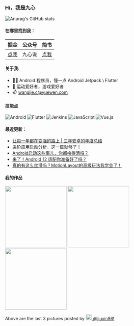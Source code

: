 ### Hi，我是九心

![Anurag's GitHub stats](https://github-readme-stats.vercel.app/api?username=mCyp&bg_color=30,C2FFD8,465EFB&title_color=fff&text_color=fff)

#### 在哪里找到我：

|                            掘金                            | 公众号 |                      简书                      |
| :--------------------------------------------------------: | :----: | :--------------------------------------------: |
| [点我](https://juejin.im/user/3526889033444855/activities) | 九心说 | [点我](https://www.jianshu.com/u/683403c18f98) |

#### 关于我:

- 🙋🏻 Android 程序员，懂一点 Android Jetpack \ Flutter
- 🏀 运动爱好者，游戏爱好者
- 📫 wangjie.c@yuewen.com

#### 技能点

![Android](https://img.shields.io/badge/Android-%2335495e.svg?style=for-the-badge&logo=Android&logoColor=%FF35D06D)
![Flutter](https://img.shields.io/badge/Flutter-%23323330.svg?style=for-the-badge&logo=Flutter&logoColor=%FF0F7BE4)
![Jenkins](https://img.shields.io/badge/Jenkins-%2335495e.svg?style=for-the-badge&logo=jenkins&logoColor=%FFC62327)
![JavaScript](https://img.shields.io/badge/javascript-%23323330.svg?style=for-the-badge&logo=javascript&logoColor=%23F7DF1E)
![Vue.js](https://img.shields.io/badge/vuejs-%2335495e.svg?style=for-the-badge&logo=vuedotjs&logoColor=%234FC08D)

#### 最近更新：

<!-- BLOG-POST-LIST:START -->
- [让每一年都在变强的路上 | 三年安卓的年度总结](https://juejin.cn/post/7052136834742091783)
- [进阶应用启动分析，这一篇就够了！](https://juejin.cn/post/7047377813199912968)
- [Android启动这些事儿，你都拎得清吗？](https://juejin.cn/post/7039204673957396516)
- [来了！Android 12 适配你准备好了吗？](https://juejin.cn/post/7031411081457336357)
- [真的有这么丝滑吗？MotionLayout的高级玩法我学会了！](https://juejin.cn/post/7028811289602293791)
<!-- BLOG-POST-LIST:END -->

#### 我的作品
<p><img width="200" src="https:&#x2F;&#x2F;cdn1.picuki.com&#x2F;hosted-by-instagram&#x2F;q&#x3D;0exhNuNYnjBGZDHIdN5WmL9I2PEvHA5RNucaS7j0nyZiNxIsbHWB58ltwdGn%7C%7CDh6Kwh9HS+LP2dg+osjTghTDk05OkHfAbKMTCBW6a6bUuik1zUJ8pJjnLs9JHcaYnCr%7C%7CsQtO2LObXRLTKFGVv6nrO8e%7C%7CPvmaDVq+C3VYeYChjxCtpybVqFKwoV966yUlEri+YU8ajtO%7C%7CGByaRtmpNPb5DwIX%7C%7CD+fMBxsedISLQzicYRtr6+yGOHH24VdGZ9Siqr95jHnsgbshz7VQ1h9FmwTpl9KkgT3HSZsRJhn4sMqaSDFctu2vxl5u2DCmkPAjw7mDVa3ZqtgXHKPV+74FJ1lmzdlYKBU7Mi9IDAPMyVWvzHmzLjQebKROpaUXshAvuQXFqBdqfnVZh8wtoJI%7C%7CZN6E289FvqdrbyhEA&#x3D;" /> <img width="200" src="https:&#x2F;&#x2F;cdn1.picuki.com&#x2F;hosted-by-instagram&#x2F;q&#x3D;0exhNuNYnjBGZDHIdN5WmL9I2PEvHA5RNecaS7j0nyZiNxIsbHWB58ltwdGn%7C%7CDh6Kwh9HS+LP2dg+osjTghTDk0pPFveQbSWTTtQ7rOZUOuigiol8pNh3LkwLWodYnWr9sAsV26panZOSKFCWvukruwf8f7pAzMEojWTNrZCkGQD5ZPzAPInnscf7OyQhUn1pY4hI2J1%7C%7CGgeLF11q9PJvjsNTvX9fMhwq6okC+ZCjMkEpensmCG2X2MvbyhBGTOguYrVwr9T3GXXejYH9GmkGpEDPnsbkmGsiA5lk7QRgrWYOKcr3Po17IH1SmJXcmtJhjVPsdK+lCGQPy39mUxanjCD%7C%7CZKFP9YWs4%7C%7CRBP3JB8G92iL%7C%7CeZ30K5Z9eG4YDvf3Cl31NMSkI9hdl99DNehD80nz%7C%7CwPgIuKljkMkXGIMvDqIM4F5R6DKxqmiqiQ&#x3D;" /> <img width="200" src="https:&#x2F;&#x2F;cdn1.picuki.com&#x2F;hosted-by-instagram&#x2F;q&#x3D;0exhNuNYnjBGZDHIdN5WmL9I2PEvHA5RNecaS7j0nyZiNxIsbHWB58ltwdGn%7C%7CDh6Kwh9HS+LP2dg+osjTghTDk05OkHfAbKMTCBW6a6cUuuk2zwJ8JFllbwzJXcdZXKu88AsO2TFaXNMSq9BWf6mrO0S+fLpbDNq+C3VYeYChjxCtpybVqFKwoV966yUlEri+YU8ajtO%7C%7CGByaRhmpNPb5DwIX%7C%7CD+fMBxsedISLQzicYRtr6%7C%7Cy2OHH24VdGZ9ShrHiJ3Tm88tsxO8VQ0HonOlHoR9KkgT3HSZsRJhn4sMqaSDFctu2vxl5u2DCmkPAjw7mDVayYDlgQvpcG%7C%7Cwi3AK+zTQ0rCfUPkj8a%7C%7CZF8SQWfrA6y%7C%7CEUbL1MYhdCm8OVc2QXFqBdqfnVZl7xK4JI%7C%7CZN6E289FvqdrbyhEA&#x3D;" /></p>
<p>Above are the last 3 pictures posted by <a href="https://www.instagram.com/jiuxin98/" target="_blank"><img src="https://upload.wikimedia.org/wikipedia/commons/thumb/e/e7/Instagram_logo_2016.svg/1024px-Instagram_logo_2016.svg.png" width="20"/> @jiuxin98!</a></p>
